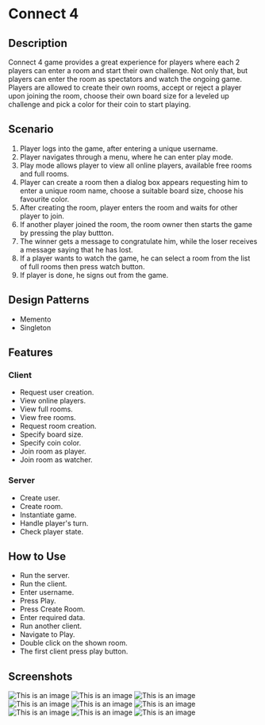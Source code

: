 # Connect 4
## Description
Connect 4 game provides a great experience for players where each 2 players can enter a room and start their own challenge.
Not only that, but players can enter the room as spectators and watch the ongoing game.
Players are allowed to create their own rooms, accept or reject a player upon joining the room, choose their own board size for a leveled up challenge
and pick a color for their coin to start playing.
## Scenario
1. Player logs into the game, after entering a unique username.
2. Player navigates through a menu, where he can enter play mode.
3. Play mode allows player to view all online players, available free rooms and full rooms.
4. Player can create a room then a dialog box appears requesting him to enter a unique room name, choose a suitable board size, choose his favourite color.
5. After creating the room, player enters the room and waits for other player to join.
6. If another player joined the room, the room owner then starts the game by pressing the play buttton.
7. The winner gets a message to congratulate him, while the loser receives a message saying that he has lost.
8. If a player wants to watch the game, he can select a room from the list of full rooms then press watch button.
9. If player is done, he signs out from the game.
## Design Patterns
- Memento
- Singleton
## Features
### Client
- Request user creation.
- View online players.
- View full rooms.
- View free rooms.
- Request room creation.
- Specify board size.
- Specify coin color.
- Join room as player.
- Join room as watcher.
### Server
- Create user.
- Create room.
- Instantiate game.
- Handle player's turn.
- Check player state.
## How to Use
- Run the server.
- Run the client.
- Enter username.
- Press Play.
- Press Create Room.
- Enter required data.
- Run another client.
- Navigate to Play.
- Double click on the shown room.
- The first client press play button.
## Screenshots
![This is an image](https://user-images.githubusercontent.com/72733603/154560183-03f95fc2-1c25-4619-9f88-99533a44e91a.png)
![This is an image](https://user-images.githubusercontent.com/72733603/154560238-28a248f2-e598-45ac-93dd-56b0e656b8b6.png)
![This is an image](https://user-images.githubusercontent.com/72733603/154561254-2912764e-790a-4c79-8d09-c81b15cde0c8.png)
![This is an image](https://user-images.githubusercontent.com/72733603/154561303-b0772944-ea17-48fe-9b6a-c2ea9c499c1e.png)
![This is an image](https://user-images.githubusercontent.com/72733603/154560353-41b5be0b-4925-4a97-9678-db5e21d181db.png)
![This is an image](https://user-images.githubusercontent.com/72733603/154560375-59a33145-6c5a-4ffc-aa5a-0df0b8ab9358.png)
![This is an image](https://user-images.githubusercontent.com/72733603/154560384-b1a17b61-9836-49f8-9895-24924f5a68c4.png)
![This is an image](https://user-images.githubusercontent.com/72733603/154560384-b1a17b61-9836-49f8-9895-24924f5a68c4.png)
![This is an image](https://user-images.githubusercontent.com/72733603/154561367-1fc63011-cf55-4b21-9635-6952d223e018.png)
